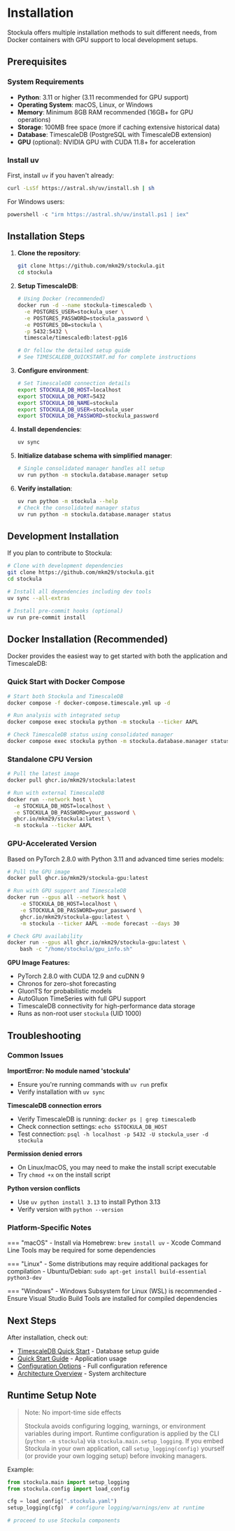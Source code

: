 # Installation

Stockula offers multiple installation methods to suit different needs, from Docker containers with GPU support to local
development setups.

## Prerequisites

### System Requirements

- **Python**: 3.11 or higher (3.11 recommended for GPU support)
- **Operating System**: macOS, Linux, or Windows
- **Memory**: Minimum 8GB RAM recommended (16GB+ for GPU operations)
- **Storage**: 100MB free space (more if caching extensive historical data)
- **Database**: TimescaleDB (PostgreSQL with TimescaleDB extension)
- **GPU** (optional): NVIDIA GPU with CUDA 11.8+ for acceleration

### Install uv

First, install `uv` if you haven't already:

```bash
curl -LsSf https://astral.sh/uv/install.sh | sh
```

For Windows users:

```powershell
powershell -c "irm https://astral.sh/uv/install.ps1 | iex"
```

## Installation Steps

1. **Clone the repository**:

   ```bash
   git clone https://github.com/mkm29/stockula.git
   cd stockula
   ```

1. **Setup TimescaleDB**:

   ```bash
   # Using Docker (recommended)
   docker run -d --name stockula-timescaledb \
     -e POSTGRES_USER=stockula_user \
     -e POSTGRES_PASSWORD=stockula_password \
     -e POSTGRES_DB=stockula \
     -p 5432:5432 \
     timescale/timescaledb:latest-pg16

   # Or follow the detailed setup guide
   # See TIMESCALEDB_QUICKSTART.md for complete instructions
   ```

1. **Configure environment**:

   ```bash
   # Set TimescaleDB connection details
   export STOCKULA_DB_HOST=localhost
   export STOCKULA_DB_PORT=5432
   export STOCKULA_DB_NAME=stockula
   export STOCKULA_DB_USER=stockula_user
   export STOCKULA_DB_PASSWORD=stockula_password
   ```

1. **Install dependencies**:

   ```bash
   uv sync
   ```

1. **Initialize database schema with simplified manager**:

   ```bash
   # Single consolidated manager handles all setup
   uv run python -m stockula.database.manager setup
   ```

1. **Verify installation**:

   ```bash
   uv run python -m stockula --help
   # Check the consolidated manager status
   uv run python -m stockula.database.manager status
   ```

## Development Installation

If you plan to contribute to Stockula:

```bash
# Clone with development dependencies
git clone https://github.com/mkm29/stockula.git
cd stockula

# Install all dependencies including dev tools
uv sync --all-extras

# Install pre-commit hooks (optional)
uv run pre-commit install
```

## Docker Installation (Recommended)

Docker provides the easiest way to get started with both the application and TimescaleDB:

### Quick Start with Docker Compose

```bash
# Start both Stockula and TimescaleDB
docker compose -f docker-compose.timescale.yml up -d

# Run analysis with integrated setup
docker compose exec stockula python -m stockula --ticker AAPL

# Check TimescaleDB status using consolidated manager
docker compose exec stockula python -m stockula.database.manager status
```

### Standalone CPU Version

```bash
# Pull the latest image
docker pull ghcr.io/mkm29/stockula:latest

# Run with external TimescaleDB
docker run --network host \
  -e STOCKULA_DB_HOST=localhost \
  -e STOCKULA_DB_PASSWORD=your_password \
  ghcr.io/mkm29/stockula:latest \
  -m stockula --ticker AAPL
```

### GPU-Accelerated Version

Based on PyTorch 2.8.0 with Python 3.11 and advanced time series models:

```bash
# Pull the GPU image
docker pull ghcr.io/mkm29/stockula-gpu:latest

# Run with GPU support and TimescaleDB
docker run --gpus all --network host \
    -e STOCKULA_DB_HOST=localhost \
    -e STOCKULA_DB_PASSWORD=your_password \
    ghcr.io/mkm29/stockula-gpu:latest \
    -m stockula --ticker AAPL --mode forecast --days 30

# Check GPU availability
docker run --gpus all ghcr.io/mkm29/stockula-gpu:latest \
    bash -c "/home/stockula/gpu_info.sh"
```

**GPU Image Features:**

- PyTorch 2.8.0 with CUDA 12.9 and cuDNN 9
- Chronos for zero-shot forecasting
- GluonTS for probabilistic models
- AutoGluon TimeSeries with full GPU support
- TimescaleDB connectivity for high-performance data storage
- Runs as non-root user `stockula` (UID 1000)

## Troubleshooting

### Common Issues

**ImportError: No module named 'stockula'**

- Ensure you're running commands with `uv run` prefix
- Verify installation with `uv sync`

**TimescaleDB connection errors**

- Verify TimescaleDB is running: `docker ps | grep timescaledb`
- Check connection settings: `echo $STOCKULA_DB_HOST`
- Test connection: `psql -h localhost -p 5432 -U stockula_user -d stockula`

**Permission denied errors**

- On Linux/macOS, you may need to make the install script executable
- Try `chmod +x` on the install script

**Python version conflicts**

- Use `uv python install 3.13` to install Python 3.13
- Verify version with `python --version`

### Platform-Specific Notes

=== "macOS" - Install via Homebrew: `brew install uv` - Xcode Command Line Tools may be required for some dependencies

=== "Linux" - Some distributions may require additional packages for compilation - Ubuntu/Debian:
`sudo apt-get install build-essential python3-dev`

=== "Windows" - Windows Subsystem for Linux (WSL) is recommended - Ensure Visual Studio Build Tools are installed for
compiled dependencies

## Next Steps

After installation, check out:

- [TimescaleDB Quick Start](../../TIMESCALEDB_QUICKSTART.md) - Database setup guide
- [Quick Start Guide](../getting-started/quick-start.md) - Application usage
- [Configuration Options](../getting-started/configuration.md) - Full configuration reference
- [Architecture Overview](../user-guide/architecture.md) - System architecture

## Runtime Setup Note

> Note: No import-time side effects
>
> Stockula avoids configuring logging, warnings, or environment variables during import. Runtime configuration is
> applied by the CLI (`python -m stockula`) via `stockula.main.setup_logging`. If you embed Stockula in your own
> application, call `setup_logging(config)` yourself (or provide your own logging setup) before invoking managers.

Example:

```python
from stockula.main import setup_logging
from stockula.config import load_config

cfg = load_config(".stockula.yaml")
setup_logging(cfg)  # configure logging/warnings/env at runtime

# proceed to use Stockula components
```
